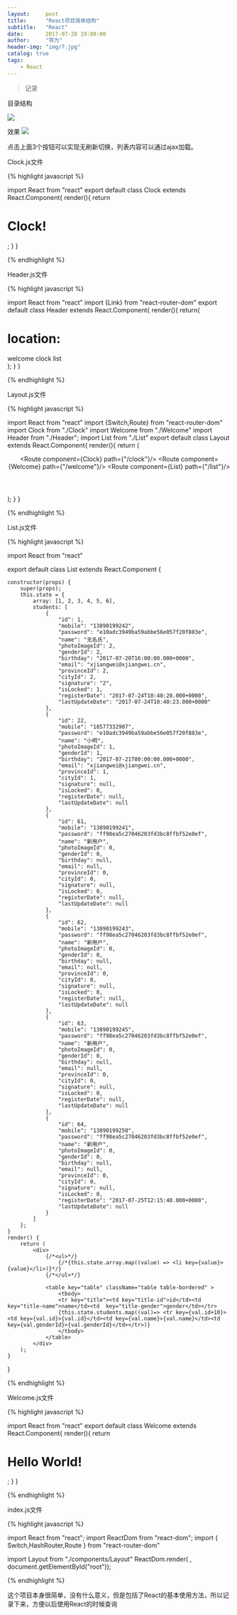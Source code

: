 ```yaml
---
layout:     post
title:      "React项目简单结构"
subtitle:   "React"
date:       2017-07-28 19:00:00
author:     "蒋为"
header-img: "img/7.jpg"
catalog: true
tags:
    - React
---
```

>记录

目录结构

<img src="/img/articleImg/React.png">

效果
<img src="/img/articleImg/React2.png">

点击上面3个按钮可以实现无刷新切换，列表内容可以通过ajax加载。

Clock.js文件

{% highlight  javascript  %}

import React from  "react"
export default class Clock extends React.Component{
    render(){
        return <h1>Clock! </h1>;
    }
}

{%  endhighlight  %}

Header.js文件

{% highlight  javascript  %}

import React from "react"
import {Link} from "react-router-dom"
export default  class  Header extends React.Component{
    render(){
        return(
            <div>
                <h1>location:</h1>
                <Link className="btn btn-default"  to="/welcome">welcome</Link>
                <Link className="btn btn-default" to="/clock">clock</Link>
                <Link className="btn btn-default" to="/list">list</Link>
            </div>
        );
    }
}

{%  endhighlight  %}

Layout.js文件

{% highlight  javascript  %}

import React from "react"
import {Switch,Route} from "react-router-dom"
import Clock from "./Clock"
import Welcome from  "./Welcome"
import Header from "./Header";
import List from "./List"
export default class Layout extends React.Component{
    render(){
        return (
            <div>
                <Header/>
                <Switch>
                    <Switch>
                        <Route component={Clock} path={"/clock"}/>
                        <Route component={Welcome} path={"/welcome"}/>
                        <Route component={List} path={"/list"}/>
                    </Switch>
                </Switch>
            </div>
        );
    }
}

{%  endhighlight  %}

List.js文件

{% highlight  javascript  %}

import React from "react"


export default class List extends React.Component {

    constructor(props) {
        super(props);
        this.state = {
            array: [1, 2, 3, 4, 5, 6],
            students: [
                {
                    "id": 1,
                    "mobile": "13890199242",
                    "password": "e10adc3949ba59abbe56e057f20f883e",
                    "name": "无名氏",
                    "photoImageId": 2,
                    "genderId": 2,
                    "birthday": "2017-07-20T16:00:00.000+0000",
                    "email": "xjiangwei@xjiangwei.cn",
                    "provinceId": 2,
                    "cityId": 2,
                    "signature": "2",
                    "isLocked": 1,
                    "registerDate": "2017-07-24T10:40:20.000+0000",
                    "lastUpdateDate": "2017-07-24T10:40:23.000+0000"
                },
                {
                    "id": 22,
                    "mobile": "18577332907",
                    "password": "e10adc3949ba59abbe56e057f20f883e",
                    "name": "小明",
                    "photoImageId": 1,
                    "genderId": 1,
                    "birthday": "2017-07-21T00:00:00.000+0000",
                    "email": "xjiangwei@xjiangwei.cn",
                    "provinceId": 1,
                    "cityId": 1,
                    "signature": null,
                    "isLocked": 0,
                    "registerDate": null,
                    "lastUpdateDate": null
                },
                {
                    "id": 61,
                    "mobile": "13890199241",
                    "password": "ff98ea5c27046203fd3bc8ffbf52e0ef",
                    "name": "新用户",
                    "photoImageId": 0,
                    "genderId": 0,
                    "birthday": null,
                    "email": null,
                    "provinceId": 0,
                    "cityId": 0,
                    "signature": null,
                    "isLocked": 0,
                    "registerDate": null,
                    "lastUpdateDate": null
                },
                {
                    "id": 62,
                    "mobile": "13890199243",
                    "password": "ff98ea5c27046203fd3bc8ffbf52e0ef",
                    "name": "新用户",
                    "photoImageId": 0,
                    "genderId": 0,
                    "birthday": null,
                    "email": null,
                    "provinceId": 0,
                    "cityId": 0,
                    "signature": null,
                    "isLocked": 0,
                    "registerDate": null,
                    "lastUpdateDate": null
                },
                {
                    "id": 63,
                    "mobile": "13890199245",
                    "password": "ff98ea5c27046203fd3bc8ffbf52e0ef",
                    "name": "新用户",
                    "photoImageId": 0,
                    "genderId": 0,
                    "birthday": null,
                    "email": null,
                    "provinceId": 0,
                    "cityId": 0,
                    "signature": null,
                    "isLocked": 0,
                    "registerDate": null,
                    "lastUpdateDate": null
                },
                {
                    "id": 64,
                    "mobile": "13890199250",
                    "password": "ff98ea5c27046203fd3bc8ffbf52e0ef",
                    "name": "新用户",
                    "photoImageId": 0,
                    "genderId": 0,
                    "birthday": null,
                    "email": null,
                    "provinceId": 0,
                    "cityId": 0,
                    "signature": null,
                    "isLocked": 0,
                    "registerDate": "2017-07-25T12:15:40.000+0000",
                    "lastUpdateDate": null
                }
            ]
        };
    }
    render() {
        return (
            <div>
                {/*<ul>*/}
                    {/*{this.state.array.map((value) => <li key={value}>{value}</li>)}*/}
                {/*</ul>*/}

                <table key="table" className="table table-bordered" >
                    <tbody>
                    <tr key="title"><td key="title-id">id</td><td  key="title-name">name</td><td  key="title-gender">gender</td></tr>
                    {this.state.students.map((val)=> <tr key={val.id+10}><td key={val.id}>{val.id}</td><td key={val.name}>{val.name}</td><td key={val.genderId}>{val.genderId}</td></tr>)}
                    </tbody>
                </table>
            </div>
        );
    }
}

{%  endhighlight  %}

Welcome.js文件

{% highlight  javascript  %}

import React from "react"
export default class Welcome extends React.Component{
    render(){
        return <h1>Hello World! </h1>;
    }
}

{%  endhighlight  %}

index.js文件

{% highlight  javascript  %}

import React from "react";
import ReactDom from "react-dom";
import { Switch,HashRouter,Route  } from "react-router-dom"

import Layout from "./components/Layout"
ReactDom.render(
    <HashRouter>
        <Layout/>
    </HashRouter>
    , document.getElementById("root"));

{%  endhighlight  %}

这个项目本身很简单，没有什么意义，但是包括了React的基本使用方法，所以记录下来，方便以后使用React的时候查询